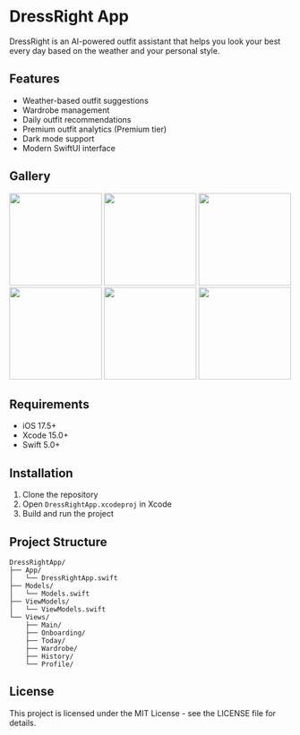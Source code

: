 # DressRight App

DressRight is an AI-powered outfit assistant that helps you look your best every day based on the weather and your personal style.

## Features

- Weather-based outfit suggestions
- Wardrobe management
- Daily outfit recommendations
- Premium outfit analytics (Premium tier)
- Dark mode support
- Modern SwiftUI interface

## Gallery
<img src="https://github.com/user-attachments/assets/63f2f61e-a86c-4441-a748-131ea14ee05f" width="165">
<img src="https://github.com/user-attachments/assets/96469b97-6dea-4511-bc1b-4575fb64ce86" width="165">
<img src="https://github.com/user-attachments/assets/8408dbf5-6221-4b43-b2bd-fa0088bf9918" width="165">
<img src="https://github.com/user-attachments/assets/31eeedb8-fe97-41b0-8df3-f9b39cc9b974" width="165">
<img src="https://github.com/user-attachments/assets/26eb2ec7-e96f-44ee-919e-57c5b89bb8fa" width="165">
<img src="https://github.com/user-attachments/assets/895272ea-567d-4be0-a99d-5c7c3114c6c1" width="165">


## Requirements

- iOS 17.5+
- Xcode 15.0+
- Swift 5.0+

## Installation

1. Clone the repository
2. Open `DressRightApp.xcodeproj` in Xcode
3. Build and run the project

## Project Structure

```
DressRightApp/
├── App/
│   └── DressRightApp.swift
├── Models/
│   └── Models.swift
├── ViewModels/
│   └── ViewModels.swift
└── Views/
    ├── Main/
    ├── Onboarding/
    ├── Today/
    ├── Wardrobe/
    ├── History/
    └── Profile/
```

## License

This project is licensed under the MIT License - see the LICENSE file for details. 
